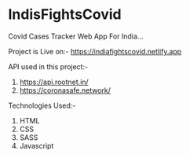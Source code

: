 # IndisFightsCovid

Covid Cases Tracker Web App For India...

Project is Live on:-
https://indiafightscovid.netlify.app

API used in this project:-

1. https://api.rootnet.in/
2. https://coronasafe.network/

Technologies Used:-

1. HTML
2. CSS
3. SASS
4. Javascript

